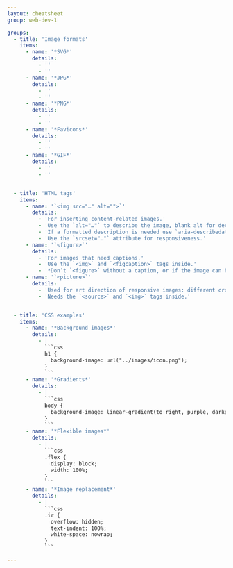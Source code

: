 ```yaml
---
layout: cheatsheet
group: web-dev-1

groups:
  - title: 'Image formats'
    items:
      - name: '*SVG*'
        details:
          - ''
          - ''
      - name: '*JPG*'
        details:
          - ''
          - ''
      - name: '*PNG*'
        details:
          - ''
          - ''
      - name: '*Favicons*'
        details:
          - ''
          - ''
      - name: '*GIF*'
        details:
          - ''
          - ''


  - title: 'HTML tags'
    items:
      - name: '`<img src="…" alt="">`'
        details:
          - 'For inserting content-related images.'
          - 'Use the `alt="…"` to describe the image, blank alt for decorative images.'
          - 'If a formatted description is needed use `aria-describedat="…"`'
          - 'Use the `srcset="…"` attribute for responsiveness.'
      - name: '`<figure>`'
        details:
          - 'For images that need captions.'
          - 'Use the `<img>` and `<figcaption>` tags inside.'
          - '*Don’t `<figure>` without a caption, or if the image can be removed from its location and still make sense, e.g. “Refer to Figure 1”.'
      - name: '`<picture>`'
        details:
          - 'Used for art direction of responsive images: different crops on different screens, etc.'
          - 'Needs the `<source>` and `<img>` tags inside.'


  - title: 'CSS examples'
    items:
      - name: '*Background images*'
        details:
          - |
            ```css
            h1 {
              background-image: url("../images/icon.png");
            }
            ```
      - name: '*Gradients*'
        details:
          - |
            ```css
            body {
              background-image: linear-gradient(to right, purple, darkpurple);
            }
            ```
      - name: '*Flexible images*'
        details:
          - |
            ```css
            .flex {
              display: block;
              width: 100%;
            }
            ```
      - name: '*Image replacement*'
        details:
          - |
            ```css
            .ir {
              overflow: hidden;
              text-indent: 100%;
              white-space: nowrap;
            }
            ```

---
```

